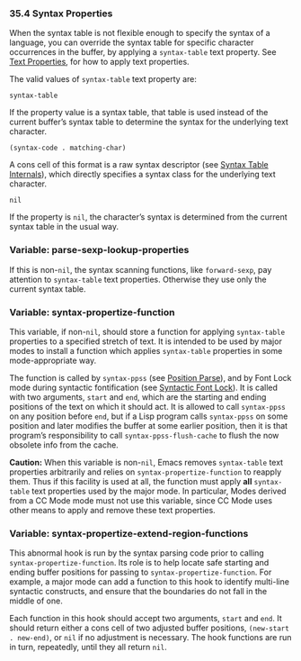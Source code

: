 

### 35.4 Syntax Properties

When the syntax table is not flexible enough to specify the syntax of a language, you can override the syntax table for specific character occurrences in the buffer, by applying a `syntax-table` text property. See [Text Properties](Text-Properties.html), for how to apply text properties.

The valid values of `syntax-table` text property are:

`syntax-table`

If the property value is a syntax table, that table is used instead of the current buffer’s syntax table to determine the syntax for the underlying text character.

`(syntax-code . matching-char)`

A cons cell of this format is a raw syntax descriptor (see [Syntax Table Internals](Syntax-Table-Internals.html)), which directly specifies a syntax class for the underlying text character.

`nil`

If the property is `nil`, the character’s syntax is determined from the current syntax table in the usual way.

### Variable: **parse-sexp-lookup-properties**

If this is non-`nil`, the syntax scanning functions, like `forward-sexp`, pay attention to `syntax-table` text properties. Otherwise they use only the current syntax table.

### Variable: **syntax-propertize-function**

This variable, if non-`nil`, should store a function for applying `syntax-table` properties to a specified stretch of text. It is intended to be used by major modes to install a function which applies `syntax-table` properties in some mode-appropriate way.

The function is called by `syntax-ppss` (see [Position Parse](Position-Parse.html)), and by Font Lock mode during syntactic fontification (see [Syntactic Font Lock](Syntactic-Font-Lock.html)). It is called with two arguments, `start` and `end`, which are the starting and ending positions of the text on which it should act. It is allowed to call `syntax-ppss` on any position before `end`, but if a Lisp program calls `syntax-ppss` on some position and later modifies the buffer at some earlier position, then it is that program’s responsibility to call `syntax-ppss-flush-cache` to flush the now obsolete info from the cache.

**Caution:** When this variable is non-`nil`, Emacs removes `syntax-table` text properties arbitrarily and relies on `syntax-propertize-function` to reapply them. Thus if this facility is used at all, the function must apply **all** `syntax-table` text properties used by the major mode. In particular, Modes derived from a CC Mode mode must not use this variable, since CC Mode uses other means to apply and remove these text properties.

### Variable: **syntax-propertize-extend-region-functions**

This abnormal hook is run by the syntax parsing code prior to calling `syntax-propertize-function`. Its role is to help locate safe starting and ending buffer positions for passing to `syntax-propertize-function`. For example, a major mode can add a function to this hook to identify multi-line syntactic constructs, and ensure that the boundaries do not fall in the middle of one.

Each function in this hook should accept two arguments, `start` and `end`. It should return either a cons cell of two adjusted buffer positions, `(new-start . new-end)`, or `nil` if no adjustment is necessary. The hook functions are run in turn, repeatedly, until they all return `nil`.
